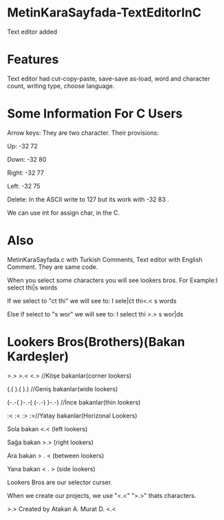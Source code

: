 # MetinKaraSayfada-TextEditorInC
Text editor added
<h1>Features</h1>
<p>Text editor had cut-copy-paste, save-save as-load, word and character count, writing type, choose language.</p>
<h1>Some Information For C Users</h1>
<p>Arrow keys: They are two character. Their provisions: </p>
<p>Up: -32 72</p>
<p>Down: -32 80</p>
<p>Right: -32 77</p>
<p>Left: -32 75</p>
<p>Delete: In the ASCII write to 127 but its work with -32 83 .</p>
<p>We can use int for assign char, in the C. </p>
<p></p>

<h1>Also</h1>
<p>MetinKaraSayfada.c with Turkish Comments, Text editor with English Comment. They are same code. </p>
<p>When you select some characters you will see lookers bros. For Example:I select thi|s words</p>
<p> If we select to "ct thi" we will see to: I sele|ct thi<.< s words</p>
<p> Else if select to "s wor" we will see to: I select thi >.> s wor|ds </p>

<h1>Lookers Bros(Brothers)(Bakan Kardeşler)</h1>
<p>>.> >.< <.> //Köşe bakanlar(corner lookers) </p>
<p>(.(   ).(    ).) //Geniş bakanlar(wide lookers) </p>
<p>(-.-(   )-.-(  (-.-)  )-.-) //İnce bakanlar(thin lookers)</p>
<p>:< :< :> :>//Yatay bakanlar(Horizonal Lookers)</p>
<p>Sola bakan    <.< (left lookers) </p>
<p>Sağa bakan    >.> (right lookers)</p>
<p>Ara bakan      > . < (between lookers)</p>
<p>Yana bakan    < . > (side lookers)</p>
<p>Lookers Bros are our selector curser.</p>
<p> When we create our projects, we use "<.<" ">.>" thats characters.</p>
<p>>.>          Created by Atakan A. Murat D.          <.<</p>
